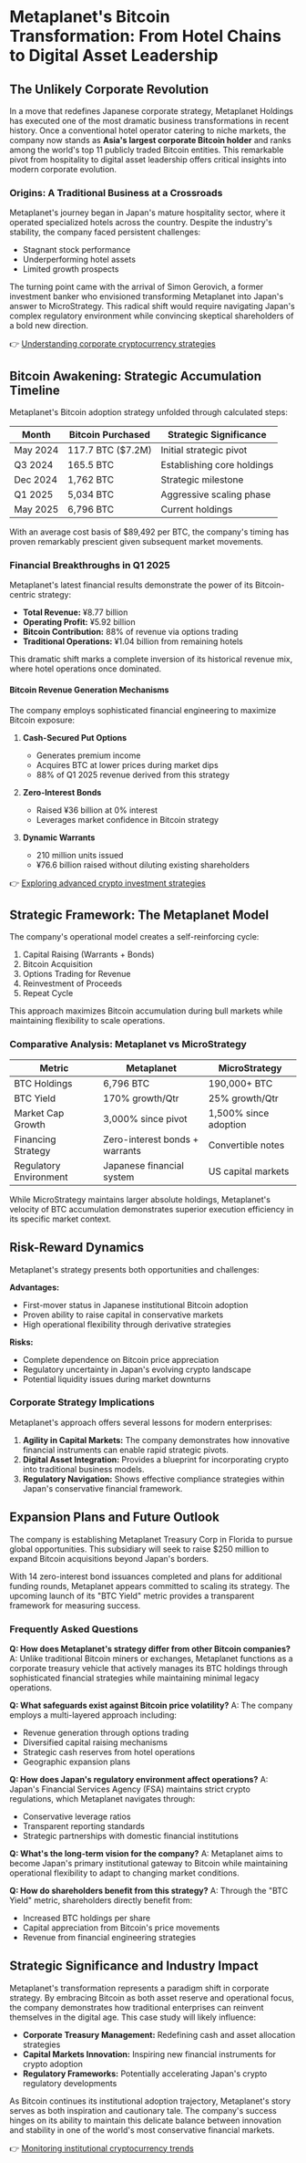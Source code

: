 # Metaplanet's Bitcoin Transformation: From Hotel Chains to Digital Asset Leadership

## The Unlikely Corporate Revolution

In a move that redefines Japanese corporate strategy, Metaplanet Holdings has executed one of the most dramatic business transformations in recent history. Once a conventional hotel operator catering to niche markets, the company now stands as **Asia's largest corporate Bitcoin holder** and ranks among the world's top 11 publicly traded Bitcoin entities. This remarkable pivot from hospitality to digital asset leadership offers critical insights into modern corporate evolution.

### Origins: A Traditional Business at a Crossroads

Metaplanet's journey began in Japan's mature hospitality sector, where it operated specialized hotels across the country. Despite the industry's stability, the company faced persistent challenges:

- Stagnant stock performance
- Underperforming hotel assets
- Limited growth prospects

The turning point came with the arrival of Simon Gerovich, a former investment banker who envisioned transforming Metaplanet into Japan's answer to MicroStrategy. This radical shift would require navigating Japan's complex regulatory environment while convincing skeptical shareholders of a bold new direction.

👉 [Understanding corporate cryptocurrency strategies](https://bit.ly/okx-bonus)

## Bitcoin Awakening: Strategic Accumulation Timeline

Metaplanet's Bitcoin adoption strategy unfolded through calculated steps:

| Month | Bitcoin Purchased | Strategic Significance |
|-------|-------------------|------------------------|
| May 2024 | 117.7 BTC ($7.2M) | Initial strategic pivot |
| Q3 2024 | 165.5 BTC | Establishing core holdings |
| Dec 2024 | 1,762 BTC | Strategic milestone |
| Q1 2025 | 5,034 BTC | Aggressive scaling phase |
| May 2025 | 6,796 BTC | Current holdings |

With an average cost basis of $89,492 per BTC, the company's timing has proven remarkably prescient given subsequent market movements.

### Financial Breakthroughs in Q1 2025

Metaplanet's latest financial results demonstrate the power of its Bitcoin-centric strategy:

- **Total Revenue:** ¥8.77 billion
- **Operating Profit:** ¥5.92 billion
- **Bitcoin Contribution:** 88% of revenue via options trading
- **Traditional Operations:** ¥1.04 billion from remaining hotels

This dramatic shift marks a complete inversion of its historical revenue mix, where hotel operations once dominated.

#### Bitcoin Revenue Generation Mechanisms

The company employs sophisticated financial engineering to maximize Bitcoin exposure:

1. **Cash-Secured Put Options**
   - Generates premium income
   - Acquires BTC at lower prices during market dips
   - 88% of Q1 2025 revenue derived from this strategy

2. **Zero-Interest Bonds**
   - Raised ¥36 billion at 0% interest
   - Leverages market confidence in Bitcoin strategy

3. **Dynamic Warrants**
   - 210 million units issued
   - ¥76.6 billion raised without diluting existing shareholders

👉 [Exploring advanced crypto investment strategies](https://bit.ly/okx-bonus)

## Strategic Framework: The Metaplanet Model

The company's operational model creates a self-reinforcing cycle:

1. Capital Raising (Warrants + Bonds)
2. Bitcoin Acquisition
3. Options Trading for Revenue
4. Reinvestment of Proceeds
5. Repeat Cycle

This approach maximizes Bitcoin accumulation during bull markets while maintaining flexibility to scale operations.

### Comparative Analysis: Metaplanet vs MicroStrategy

| Metric | Metaplanet | MicroStrategy |
|--------|------------|---------------|
| BTC Holdings | 6,796 BTC | 190,000+ BTC |
| BTC Yield | 170% growth/Qtr | 25% growth/Qtr |
| Market Cap Growth | 3,000% since pivot | 1,500% since adoption |
| Financing Strategy | Zero-interest bonds + warrants | Convertible notes |
| Regulatory Environment | Japanese financial system | US capital markets |

While MicroStrategy maintains larger absolute holdings, Metaplanet's velocity of BTC accumulation demonstrates superior execution efficiency in its specific market context.

## Risk-Reward Dynamics

Metaplanet's strategy presents both opportunities and challenges:

**Advantages:**
- First-mover status in Japanese institutional Bitcoin adoption
- Proven ability to raise capital in conservative markets
- High operational flexibility through derivative strategies

**Risks:**
- Complete dependence on Bitcoin price appreciation
- Regulatory uncertainty in Japan's evolving crypto landscape
- Potential liquidity issues during market downturns

### Corporate Strategy Implications

Metaplanet's approach offers several lessons for modern enterprises:

1. **Agility in Capital Markets:** The company demonstrates how innovative financial instruments can enable rapid strategic pivots.
2. **Digital Asset Integration:** Provides a blueprint for incorporating crypto into traditional business models.
3. **Regulatory Navigation:** Shows effective compliance strategies within Japan's conservative financial framework.

## Expansion Plans and Future Outlook

The company is establishing Metaplanet Treasury Corp in Florida to pursue global opportunities. This subsidiary will seek to raise $250 million to expand Bitcoin acquisitions beyond Japan's borders.

With 14 zero-interest bond issuances completed and plans for additional funding rounds, Metaplanet appears committed to scaling its strategy. The upcoming launch of its "BTC Yield" metric provides a transparent framework for measuring success.

### Frequently Asked Questions

**Q: How does Metaplanet's strategy differ from other Bitcoin companies?**
A: Unlike traditional Bitcoin miners or exchanges, Metaplanet functions as a corporate treasury vehicle that actively manages its BTC holdings through sophisticated financial strategies while maintaining minimal legacy operations.

**Q: What safeguards exist against Bitcoin price volatility?**
A: The company employs a multi-layered approach including:
- Revenue generation through options trading
- Diversified capital raising mechanisms
- Strategic cash reserves from hotel operations
- Geographic expansion plans

**Q: How does Japan's regulatory environment affect operations?**
A: Japan's Financial Services Agency (FSA) maintains strict crypto regulations, which Metaplanet navigates through:
- Conservative leverage ratios
- Transparent reporting standards
- Strategic partnerships with domestic financial institutions

**Q: What's the long-term vision for the company?**
A: Metaplanet aims to become Japan's primary institutional gateway to Bitcoin while maintaining operational flexibility to adapt to changing market conditions.

**Q: How do shareholders benefit from this strategy?**
A: Through the "BTC Yield" metric, shareholders directly benefit from:
- Increased BTC holdings per share
- Capital appreciation from Bitcoin's price movements
- Revenue from financial engineering strategies

## Strategic Significance and Industry Impact

Metaplanet's transformation represents a paradigm shift in corporate strategy. By embracing Bitcoin as both asset reserve and operational focus, the company demonstrates how traditional enterprises can reinvent themselves in the digital age. This case study will likely influence:

- **Corporate Treasury Management:** Redefining cash and asset allocation strategies
- **Capital Markets Innovation:** Inspiring new financial instruments for crypto adoption
- **Regulatory Frameworks:** Potentially accelerating Japan's crypto regulatory developments

As Bitcoin continues its institutional adoption trajectory, Metaplanet's story serves as both inspiration and cautionary tale. The company's success hinges on its ability to maintain this delicate balance between innovation and stability in one of the world's most conservative financial markets.

👉 [Monitoring institutional cryptocurrency trends](https://bit.ly/okx-bonus)